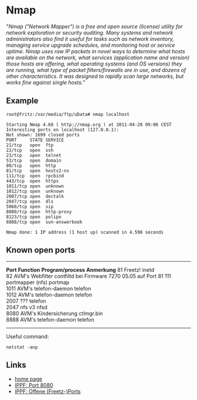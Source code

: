 Nmap
====

"*Nmap ("Network Mapper") is a free and open source (license) utility
for network exploration or security auditing. Many systems and network
administrators also find it useful for tasks such as network inventory,
managing service upgrade schedules, and monitoring host or service
uptime. Nmap uses raw IP packets in novel ways to determine what hosts
are available on the network, what services (application name and
version) those hosts are offering, what operating systems (and OS
versions) they are running, what type of packet filters/firewalls are in
use, and dozens of other characteristics. It was designed to rapidly
scan large networks, but works fine against single hosts.*"

Example
-------

```
root@fritz:/var/media/ftp/uData# nmap localhost

Starting Nmap 4.68 ( http://nmap.org ) at 2011-04-20 09:06 CEST
Interesting ports on localhost (127.0.0.1):
Not shown: 1699 closed ports
PORT     STATE SERVICE
21/tcp   open  ftp
22/tcp   open  ssh
23/tcp   open  telnet
53/tcp   open  domain
80/tcp   open  http
81/tcp   open  hosts2-ns
111/tcp  open  rpcbind
443/tcp  open  https
1011/tcp open  unknown
1012/tcp open  unknown
2007/tcp open  dectalk
2047/tcp open  dls
5060/tcp open  sip
8080/tcp open  http-proxy
8123/tcp open  polipo
8888/tcp open  sun-answerbook

Nmap done: 1 IP address (1 host up) scanned in 4.598 seconds
```

Known open ports
----------------

  ---------- ------------------------ --------------------- -------------------------------------
  **Port**   **Function**             **Program/process**   **Anmerkung**
  81         Freetz!                  inetd                 
  82         AVM's Webfilter         contfiltd             bei Firmware 7270 05.05 auf Port 81
  111        portmapper (nfs)         portmap               
  1011       AVM's telefon-daemon    telefon               
  1012       AVM's telefon-daemon    telefon               
  2007       ???                      telefon               
  2047       nfs v3                   nfsd                  
  8080       AVM's Kindersicherung   ctlmgr.bin            
  8888       AVM's telefon-daemon    telefon               
  ---------- ------------------------ --------------------- -------------------------------------

Useful command:

```
netstat -anp
```

Links
-----

-   [home page](http://nmap.org/)
-   [IPPF: Port
    8080](http://www.ip-phone-forum.de/showthread.php?t=188842)
-   [IPPF: Offene
    (Freetz-)Ports](http://www.ip-phone-forum.de/showthread.php?t=213465)
